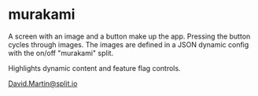 # murakami

A screen with an image and a button make up the app.  Pressing the button cycles through images.  The images are defined in a JSON dynamic config with the on/off "murakami" split.

Highlights dynamic content and feature flag controls.

David.Martin@split.io
